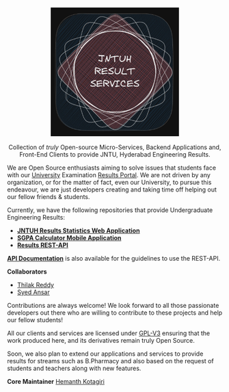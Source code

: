 <p align='center'><img width=300 src="./assets/logo.png" alt=""></p>

<p align='center'>
Collection of <i>truly</i> Open-source Micro-Services, Backend Applications and,
           Front-End Clients to provide JNTU, Hyderabad Engineering Results.
 </p>

We are Open Source enthusiasts aiming to solve issues that students face with
our [University](https://jntuh.ac.in/) Examination [Results
Portal](results.jntuh.ac.in/). We are not driven by any organization, or for
the matter of fact, even our University, to pursue this endeavour, we are just
developers creating and taking time off helping out our fellow friends &
students.

Currently, we have the following repositories that provide Undergraduate
Engineering Results:

- **[JNTUH Results Statistics Web Application](https://github.com/jntuh-results-services/jntuh-results-stats)**
- **[SGPA Calculator Mobile Application](https://github.com/jntuh-results-services/sgpa-calculator)**
- **[Results REST-API](https://github.com/jntuh-results-services/sgpa-rest-api)**

**[API
Documentation](https://hemanthk.me/sgpa-rest-api-docs/)**
is also available for the guidelines to use the REST-API.

**Collaborators**

- [Thilak Reddy](https://github.com/ThilakReddyy)
- [Syed Ansar](https://github.com/Syed-Ansar)

Contributions are always welcome! We look forward to all those passionate
developers out there who are willing to contribute to these projects and help
our fellow students!

<!-- TODO: Add Contribution Guidelines here -->

All our clients and services are licensed under
[GPL-V3](https://www.gnu.org/licenses/gpl-3.0.en.html) ensuring that the work
produced here, and its derivatives remain truly Open Source.

Soon, we also plan to extend our applications and services to provide results
for streams such as B.Pharmacy and also based on the request of students and
teachers along with new features.

**Core Maintainer** [Hemanth Kotagiri](https://github.com/hemanth-kotagiri)
